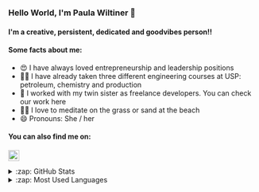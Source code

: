 ### Hello World, I'm Paula Wiltiner 👋

#### I'm a creative, persistent, dedicated and goodvibes person!!

#### Some facts about me:

- :heart_eyes:  I have always loved entrepreneurship and leadership positions
- :student:  I have already taken three different engineering courses at USP: petroleum, chemistry and production
-	:two_women_holding_hands:  I worked with my twin sister as freelance developers. You can check our work here
- :lotus_position_woman:  I love to meditate on the grass or sand at the beach 
- 😄  Pronouns: She / her


#### You can also find me on:
[<img align="left" alt="holisitc_developer | LinkedIn" width="22px" src="https://cdn.jsdelivr.net/npm/simple-icons@v3/icons/linkedin.svg" />][linkedin]

<br />
<br />

<details>
  <summary>:zap: GitHub Stats</summary>

  <img align="left" alt="Paula Wiltiner's GitHub Stats" src="https://github-readme-stats.vercel.app/api?username=paulawiltiner&show_icons=true&hide_border=true" />

</details>

<details>
  <summary>:zap: Most Used Languages</summary>

<img align="left" alt="Paula Wiltiner's GitHub Top Languages" src="https://github-readme-stats.vercel.app/api/top-langs/?username=paulawiltiner" />

</details>

[linkedin]: https://www.linkedin.com/in/paula-wiltiner-santana-2a056719a/
